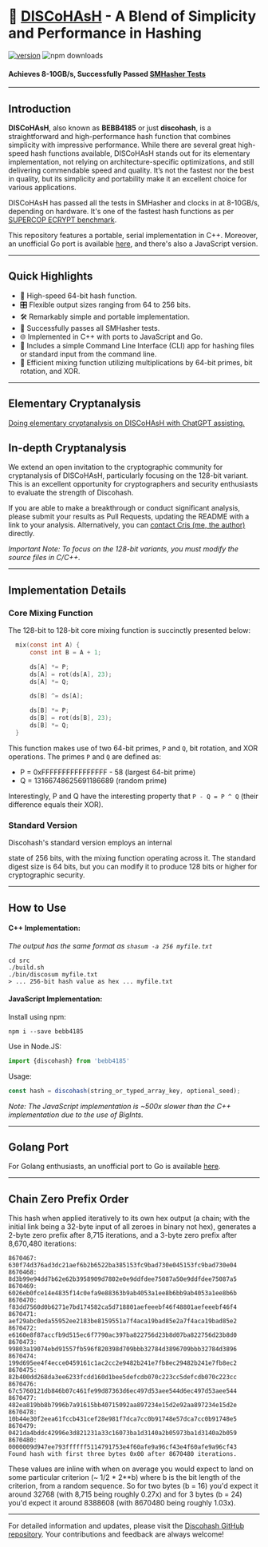 # 🚀 [DISCoHAsH](https://github.com/dosyago/discohash) - A Blend of Simplicity and Performance in Hashing

[![version](https://img.shields.io/npm/v/bebb4185.svg?label=&color=0080FF)](https://github.com/cris691/discohash/releases/latest) ![npm downloads](https://img.shields.io/npm/dt/bebb4185)

#### **Achieves 8-10GB/s, Successfully Passed [SMHasher Tests](https://github.com/rurban/smhasher/blob/master/doc/BEBB4185.txt)**

---

## Introduction

**DISCoHAsH**, also known as **BEBB4185** or just **discohash**, is a straightforward and high-performance hash function that combines simplicity with impressive performance. While there are several great high-speed hash functions available, DISCoHAsH stands out for its elementary implementation, not relying on architecture-specific optimizations, and still delivering commendable speed and quality. It’s not the fastest nor the best in quality, but its simplicity and portability make it an excellent choice for various applications.

DISCoHAsH has passed all the tests in SMHasher and clocks in at 8-10GB/s, depending on hardware. It's one of the fastest hash functions as per [SUPERCOP ECRYPT benchmark](https://bench.cr.yp.to/impl-hash/bebb4185.html).

This repository features a portable, serial implementation in C++. Moreover, an unofficial Go port is available [here](https://github.com/dgryski/go-disco), and there's also a JavaScript version.

---

## Quick Highlights

- 🚀 High-speed 64-bit hash function.
- 🎛 Flexible output sizes ranging from 64 to 256 bits.
- 🛠 Remarkably simple and portable implementation.
- 🧪 Successfully passes all SMHasher tests.
- 🌐 Implemented in C++ with ports to JavaScript and Go.
- 🔧 Includes a simple Command Line Interface (CLI) app for hashing files or standard input from the command line.
- 🔄 Efficient mixing function utilizing multiplications by 64-bit primes, bit rotation, and XOR.

---

## Elementary Cryptanalysis

[Doing elementary cryptanalysis on DISCoHAsH with ChatGPT assisting.](https://sharegpt.com/c/MYcTWEO)

## In-depth Cryptanalysis

We extend an open invitation to the cryptographic community for cryptanalysis of DISCoHAsH, particularly focusing on the 128-bit variant. This is an excellent opportunity for cryptographers and security enthusiasts to evaluate the strength of Discohash.

If you are able to make a breakthrough or conduct significant analysis, please submit your results as Pull Requests, updating the README with a link to your analysis. Alternatively, you can [contact Cris (me, the author)](mailto:cris@dosyago.com) directly.

*Important Note: To focus on the 128-bit variants, you must modify the source files in C/C++.*

---

## Implementation Details

### Core Mixing Function

The 128-bit to 128-bit core mixing function is succinctly presented below:

```c
  mix(const int A) {
      const int B = A + 1;

      ds[A] *= P;
      ds[A] = rot(ds[A], 23);
      ds[A] *= Q;

      ds[B] ^= ds[A];

      ds[B] *= P;
      ds[B] = rot(ds[B], 23);
      ds[B] *= Q;
  }
```

This function makes use of two 64-bit primes, `P` and `Q`, bit rotation, and XOR operations. The primes `P` and `Q` are defined as:

- P = 0xFFFFFFFFFFFFFFFF - 58 (largest 64-bit prime)
- Q = 13166748625691186689 (random prime)

Interestingly, P and Q have the interesting property that `P - Q = P ^ Q` (their difference equals their XOR).

### Standard Version

Discohash's standard version employs an internal

 state of 256 bits, with the mixing function operating across it. The standard digest size is 64 bits, but you can modify it to produce 128 bits or higher for cryptographic security.

---

## How to Use

#### C++ Implementation:

*The output has the same format as `shasum -a 256 myfile.txt`*

```console
cd src
./build.sh
./bin/discosum myfile.txt
> ... 256-bit hash value as hex ... myfile.txt
```

#### JavaScript Implementation:

Install using npm:

```console
npm i --save bebb4185
```

Use in Node.JS:

```javascript
import {discohash} from 'bebb4185'
```

Usage:

```javascript
const hash = discohash(string_or_typed_array_key, optional_seed);
```

*Note: The JavaScript implementation is ~500x slower than the C++ implementation due to the use of BigInts.*

---

## Golang Port

For Golang enthusiasts, an unofficial port to Go is available [here](https://github.com/dgryski/go-disco).

---

## Chain Zero Prefix Order

This hash when applied iteratively to its own hex output (a chain; with the initial link being a 32-byte input of all zeroes in binary not hex), generates a 2-byte zero prefix after 8,715 iterations, and a 3-byte zero prefix after 8,670,480 iterations:

```
8670467: 630f74d376ad3dc21aef6b2b6522ba385153fc9bad730e045153fc9bad730e04
8670468: 8d3b99e94dd7b62e62b3958909d7802e0e9ddfdee75087a50e9ddfdee75087a5
8670469: 6026eb0fce14e4835f14c0efa9e88363b9ab4053a1ee8b6bb9ab4053a1ee8b6b
8670470: f83dd7560d0b6271e7bd174582ca5d718801aefeeebf46f48801aefeeebf46f4
8670471: aef29abc0eda55952ee2183be8159551a7f4aca19bad85e2a7f4aca19bad85e2
8670472: e6160e8f87accfb9d515ec6f7790ac397ba822756d23b8d07ba822756d23b8d0
8670473: 99803a19074ebd91557fb596f820398d709bbb32784d3896709bbb32784d3896
8670474: 199d695ee4f4ecce0459161c1ac2cc2e9482b241e7fb8ec29482b241e7fb8ec2
8670475: 82b400dd268da3ee6233fcdd160d1bee5defcdb070c223cc5defcdb070c223cc
8670476: 67c5760121db846b07c461fe99d87363d6ec497d53aee544d6ec497d53aee544
8670477: 482ea819bb8b7996b7a91615bb40715092aa897234e15d2e92aa897234e15d2e
8670478: 10b44e30f2eea61fccb431cef28e981f7dca7cc0b91748e57dca7cc0b91748e5
8670479: 0421da4bddc42996e3d821231a33c16073ba1d3140a2b05973ba1d3140a2b059
8670480: 0000009d947ee793ffffff5114791753e4f60afe9a96cf43e4f60afe9a96cf43
Found hash with first three bytes 0x00 after 8670480 iterations.
```

These values are inline with when on average you would expect to land on some particular criterion (~ 1/2 * 2**b) where b is the bit length of the criterion, from a random sequence. So for two bytes (b = 16) you'd expect it around 32768 (with 8,715 being roughly 0.27x) and for 3 bytes (b = 24) you'd expect it around 8388608 (with 8670480 being roughly 1.03x).

---

For detailed information and updates, please visit the [Discohash GitHub repository](https://github.com/dosyago/discohash). Your contributions and feedback are always welcome!
